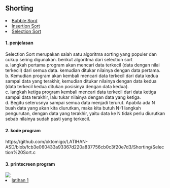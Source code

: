 <html>
<head>
    <h2>Shorting</h2>
</head>
<body>
    <li><a href="#Bubble Sort">Bubble Sord</a></li>
    <li><a href="#insertion sort">Insertion Sort</a></li>
    <li><a href="#Selection sort">Selection Sort</a></li>
    <h4>1. penjelasan</h4>
     Selection Sort merupakan salah satu algoritma sorting yang populer dan cukup sering digunakan.
     berikut algoritma dari selection sort
     <br>a. langkah pertama program akan mencari data terkecil (data dengan nilai terkecil) dari semua data. kemudian ditukar nilainya dengan data pertama.
     <br>b. Kemudian program akan kembali mencari data terkecil dari data kedua sampai data yang terakhir, kemudian ditukar nilainya dengan data kedua (data terkecil kedua                     ditukan posisinya dengan data kedua).
     <br>c. langkah ketiga program kembali mencari data terkecil dari data ketiga sampai data terakhir, lalu tukar nilainya dengan data yang ketiga.
     <br>d. Begitu seterusnya sampai semua data menjadi terurut. Apabila ada N buah data yang akan kita diurutkan, maka kita butuh N-1 langkah pengurutan, dengan data yang                     terakhir, yaitu data ke N tidak perlu diurutkan sebab nilainya sudah pasti yang terkecil.
    <h4>2. kode program</h4>
    <p>https://github.com/oktomigo/LATIHAN-ASD/blob/fcb3e060433a93367d220a837756cb0c3f20e7d3/Shorting/Selection%20Sort.c</p>
    <h4>3. printscreen program</h4>
    <img src="selection sort.png" />
    <li><a href="https://github.com/oktomigo/LATIHAN-ASD/blob/50c0b5c26837c8bb202490b23eaae815edcceb09/Shorting/penjelasan/README4.md">latihan 1</a></li>
</body>
</html>
